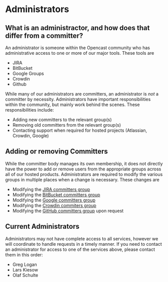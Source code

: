Administrators
===========================

What is an administractor, and how does that differ from a committer?
-----------------------------------------------------------------

An administrator is someone within the Opencast community who has administrative access to one or more of our major
tools.  These tools are

 - JIRA
 - BitBucket
 - Google Groups
 - Crowdin
 - Github

While many of our administrators are committers, an administrator is _not_ a committer by necessity.  Administrators
have important responsibilities within the community, but mainly work behind the scenes.  These responsibilities
include:

 - Adding new committers to the relevant group(s)
 - Removing old committers from the relevant group(s)
 - Contacting support when required for hosted projects (Atlassian, Crowdin, Google)

Adding or removing Committers
-----------------------------

While the committer body manages its own membership, it does not directly have the power to add or remove users
from the appropriate groups across all of our hosted products.  Administrators are required to modify the various
groups in multiple places when a change is necessary.  These changes are

 - Modifying the [JIRA committers group](https://opencast.jira.com/admin/groups/view?groupname=committers-matterhorn)
 - Modifying the [BitBucket committers group](https://bitbucket.org/account/user/opencast-community/groups/opencast-committers/)
 - Modifying the [Google committers group](https://admin.google.com/opencast.org/AdminHome?hl=de&pli=1&fral=1&groupId=committers@opencast.org&chromeless=1#OGX:Group?hl=de)
 - Modifying the [Crowdin commiters group](https://crowdin.com/project/opencast-community/settings#members)
 - Modifying the [GitHub committers group](https://github.com/orgs/opencast/teams/committers/members) upon request

Current Administrators
----------------------

Administrators may not have complete access to all services, however we will coordinate to handle requests in a timely
manner.  If you need to contact an administrator for access to one of the services above, please contact them in this
order:

 - Greg Logan
 - Lars Kiesow
 - Olaf Schulte

